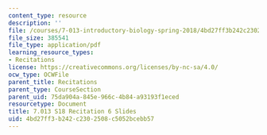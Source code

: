 ```yaml
---
content_type: resource
description: ''
file: /courses/7-013-introductory-biology-spring-2018/4bd27ff3b242c2302508c5052bcebb57_MIT7_013s18Rec6_slides.pdf
file_size: 385541
file_type: application/pdf
learning_resource_types:
- Recitations
license: https://creativecommons.org/licenses/by-nc-sa/4.0/
ocw_type: OCWFile
parent_title: Recitations
parent_type: CourseSection
parent_uid: 75da904a-845e-966c-4b84-a93193f1eced
resourcetype: Document
title: 7.013 S18 Recitation 6 Slides
uid: 4bd27ff3-b242-c230-2508-c5052bcebb57
---
```

